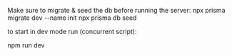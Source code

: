 

Make sure to migrate & seed the db before running the server:
npx prisma migrate dev --name init
npx prisma db seed

to start in dev mode run (concurrent script):

npm run dev